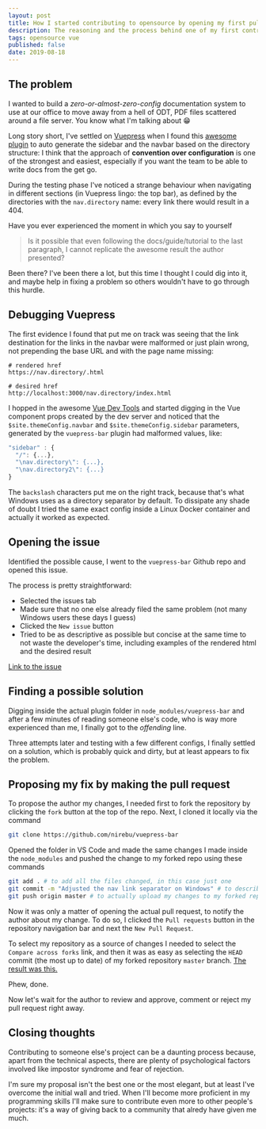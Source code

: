 ```yaml
---
layout: post
title: How I started contributing to opensource by opening my first pull request
description: The reasoning and the process behind one of my first contributions to opensource packages
tags: opensource vue
published: false
date: 2019-08-18
---
```


## The problem

I wanted to build a *zero-or-almost-zero-config* documentation system to use at our office to move away from a hell of ODT, PDF files scattered around a file server. You know what I'm talking about 😁

Long story short, I've settled on [Vuepress](https://v1.vuepress.vuejs.org/) when I found this [awesome plugin](https://github.com/ozum/vuepress-bar) to auto generate the sidebar and the navbar based on the directory structure: I think that the approach of **convention over configuration** is one of the strongest and easiest, especially if you want the team to be able to write docs from the get go.

During the testing phase I've noticed a strange behaviour when navigating in different sections (in Vuepress lingo: the top bar), as defined by the directories with the `nav.directory` name: every link there would result in a 404.

Have you ever experienced the moment in which you say to yourself

> Is it possible that even following the docs/guide/tutorial to the last paragraph, I cannot replicate the awesome result the author presented?

Been there? I've been there a lot, but this time I thought I could dig into it, and maybe help in fixing a problem so others wouldn't have to go through this hurdle.

## Debugging Vuepress

The first evidence I found that put me on track was seeing that the link destination for the links in the navbar were malformed or just plain wrong, not prepending the base URL and with the page name missing:

```
# rendered href
https://nav.directory/.html

# desired href
http://localhost:3000/nav.directory/index.html
```

I hopped in the awesome [Vue Dev Tools](https://chrome.google.com/webstore/detail/vuejs-devtools/nhdogjmejiglipccpnnnanhbledajbpd) and started digging in the Vue component props created by the dev server and noticed that the `$site.themeConfig.navbar` and `$site.themeConfig.sidebar` parameters, generated by the `vuepress-bar` plugin had malformed values, like:

```js
"sidebar" : {
  "/": {...},
  "\nav.directory\": {...},
  "\nav.directory2\": {...}
}
```

The `backslash` characters put me on the right track, because that's what Windows uses as a directory separator by default. To dissipate any shade of doubt I tried the same exact config inside a Linux Docker container and actually it worked as expected.

## Opening the issue

Identified the possible cause, I went to the `vuepress-bar` Github repo and opened this issue.

The process is pretty straightforward:

- Selected the issues tab
- Made sure that no one else already filed the same problem (not many Windows users these days I guess)
- Clicked the `New issue` button
- Tried to be as descriptive as possible but concise at the same time to not waste the developer's time, including examples of the rendered html and the desired result

[Link to the issue](https://github.com/ozum/vuepress-bar/issues/2)

## Finding a possible solution

Digging inside the actual plugin folder in `node_modules/vuepress-bar` and after a few minutes of reading someone else's code, who is way more experienced than me, I finally got to the *offending* line.

Three attempts later and testing with a few different configs, I finally settled on a solution, which is probably quick and dirty, but at least appears to fix the problem.

## Proposing my fix by making the pull request

To propose the author my changes, I needed first to fork the repository by clicking the `fork` button at the top of the repo. Next, I cloned it locally via the command

```bash
git clone https://github.com/nirebu/vuepress-bar
```

Opened the folder in VS Code and made the same changes I made inside the `node_modules` and pushed the change to my forked repo using these commands

```bash
git add . # to add all the files changed, in this case just one
git commit -m "Adjusted the nav link separator on Windows" # to describe what my change would do if applied
git push origin master # to actually upload my changes to my forked repository
```

Now it was only a matter of opening the actual pull request, to notify the author about my change. To do so, I clicked the `Pull requests` button in the repository navigation bar and next the `New Pull Request`.

To select my repository as a source of changes I needed to select the `Compare across forks` link, and then it was as easy as selecting the `HEAD` commit (the most up to date) of my forked repository `master` branch. [The result was this.](https://github.com/ozum/vuepress-bar/pull/3)

Phew, done.

Now let's wait for the author to review and approve, comment or reject my pull request right away.

## Closing thoughts

Contributing to someone else's project can be a daunting process because, apart from the technical aspects, there are plenty of psychological factors involved like impostor syndrome and fear of rejection.

I'm sure my proposal isn't the best one or the most elegant, but at least I've overcome the initial wall and tried. When I'll become more proficient in my programming skills I'll make sure to contribute even more to other people's projects: it's a way of giving back to a community that alredy have given me much.
